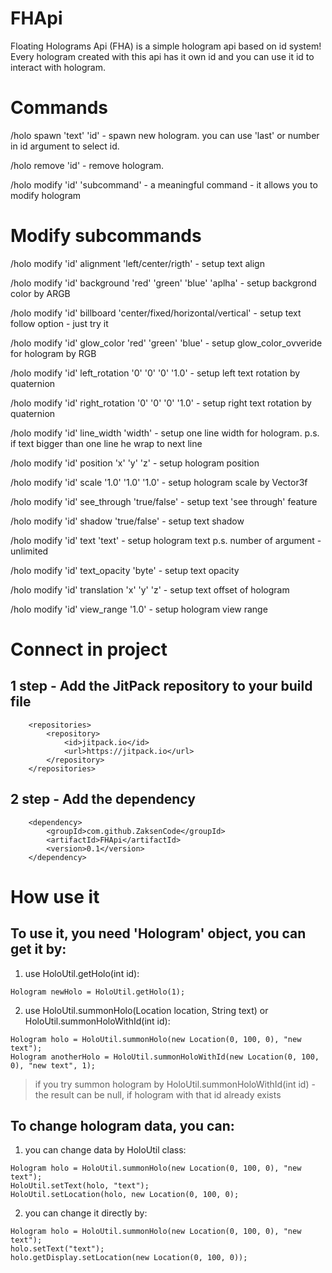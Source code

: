# FHApi
Floating Holograms Api (FHA) is a simple hologram api based on id system!
Every hologram created with this api has it own id and you can use it id to interact with hologram.
# Commands
/holo spawn 'text' 'id' - spawn new hologram. you can use 'last' or number in id argument to select id.

/holo remove 'id' - remove hologram.

/holo modify 'id' 'subcommand' - a meaningful command - it allows you to modify hologram
# Modify subcommands
/holo modify 'id' alignment 'left/center/rigth' - setup text align

/holo modify 'id' background 'red' 'green' 'blue' 'aplha' - setup backgrond color by ARGB

/holo modify 'id' billboard 'center/fixed/horizontal/vertical' - setup text follow option - just try it

/holo modify 'id' glow_color 'red' 'green' 'blue' - setup glow_color_ovveride for hologram by RGB

/holo modify 'id' left_rotation '0' '0' '0' '1.0' - setup left text rotation by quaternion

/holo modify 'id' right_rotation '0' '0' '0' '1.0' - setup right text rotation by quaternion

/holo modify 'id' line_width 'width' - setup one line width for hologram. p.s. if text bigger than one line he wrap to next line

/holo modify 'id' position 'x' 'y' 'z' - setup hologram position

/holo modify 'id' scale '1.0' '1.0' '1.0' - setup hologram scale by Vector3f

/holo modify 'id' see_through 'true/false' - setup text 'see through' feature

/holo modify 'id' shadow 'true/false' - setup text shadow

/holo modify 'id' text 'text' - setup hologram text p.s. number of argument - unlimited

/holo modify 'id' text_opacity 'byte' - setup text opacity

/holo modify 'id' translation 'x' 'y' 'z' - setup text offset of hologram

/holo modify 'id' view_range '1.0' - setup hologram view range
# Connect in project
## 1 step - Add the JitPack repository to your build file
```
	<repositories>
		<repository>
		    <id>jitpack.io</id>
		    <url>https://jitpack.io</url>
		</repository>
	</repositories>
```
## 2 step - Add the dependency
```
	<dependency>
	    <groupId>com.github.ZaksenCode</groupId>
	    <artifactId>FHApi</artifactId>
	    <version>0.1</version>
	</dependency>
```
# How use it
## To use it, you need 'Hologram' object, you can get it by:
1. use HoloUtil.getHolo(int id):
```
Hologram newHolo = HoloUtil.getHolo(1);
```
2. use HoloUtil.summonHolo(Location location, String text) or HoloUtil.summonHoloWithId(int id):
```
Hologram holo = HoloUtil.summonHolo(new Location(0, 100, 0), "new text");
Hologram anotherHolo = HoloUtil.summonHoloWithId(new Location(0, 100, 0), "new text", 1);
```
> if you try summon hologram by HoloUtil.summonHoloWithId(int id) - the result can be null, if hologram with that id already exists

## To change hologram data, you can:
1. you can change data by HoloUtil class:
```
Hologram holo = HoloUtil.summonHolo(new Location(0, 100, 0), "new text");
HoloUtil.setText(holo, "text");
HoloUtil.setLocation(holo, new Location(0, 100, 0);
```
2. you can change it directly by:
```
Hologram holo = HoloUtil.summonHolo(new Location(0, 100, 0), "new text");
holo.setText("text");
holo.getDisplay.setLocation(new Location(0, 100, 0));
```
